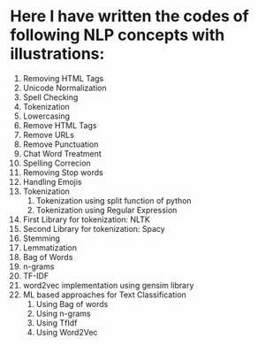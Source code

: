 # Here I have written the codes of following NLP concepts with illustrations:

1. Removing HTML Tags
2. Unicode Normalization
3. Spell Checking
4. Tokenization
5. Lowercasing
6. Remove HTML Tags
7. Remove URLs
8. Remove Punctuation
9. Chat Word Treatment
10. Spelling Correcion
11. Removing Stop words
12. Handling Emojis
13. Tokenization
    1. Tokenization using split function of python
    2. Tokenization using Regular Expression
14. First Library for tokenization: NLTK
15. Second Library for tokenization: Spacy
16. Stemming
17. Lemmatization
18. Bag of Words
19. n-grams
20. TF-IDF
21. word2vec implementation using gensim library
22. ML based approaches for Text Classification
    1. Using Bag of words
    2. Using n-grams
    3. Using TfIdf
    4. Using Word2Vec
